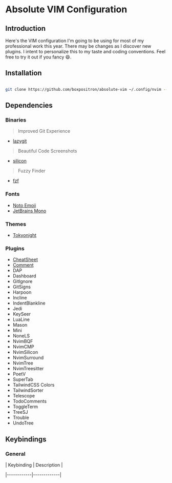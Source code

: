 # Absolute VIM Configuration

## Introduction

Here's the VIM configuration I'm going to be using for most of my professional work this year.
There may be changes as I discover new plugins. I intent to personalize this to my taste and
coding conventions. Feel free to try it out if you fancy 😄.

## Installation

```bash

git clone https://github.com/boxpositron/absolute-vim ~/.config/nvim --depth 1 && nvim

```

## Dependencies

### Binaries

> Improved Git Experience

- [lazygit](https://github.com/jesseduffield/lazygit)

> Beautiful Code Screenshots

- [silicon](https://github.com/Aloxaf/silicon)

> Fuzzy Finder

- [fzf](https://github.com/junegunn/fzf)

### Fonts

- [Noto Emoji](https://fonts.google.com/noto/specimen/Noto+Emoji)
- [JetBrains Mono](https://fonts.google.com/specimen/JetBrains+Mono)

### Themes

- [Tokyonight](https://github.com/folke/tokyonight.nvim)

### Plugins

- [CheatSheet](https://github.com/sudormrfbin/cheatsheet.nvim)
- [Comment](https://github.com/numToStr/Comment.nvim)
- DAP
- Dashboard
- GitIgnore
- GitSigns
- Harpoon
- Incline
- IndentBlankline
- Jedi
- KeySeer
- LuaLine
- Mason
- Mini
- NoneLS
- NvimBQF
- NvimCMP
- NvimSilicon
- NvimSurround
- NvimTree
- NvimTreesitter
- PoetV
- SuperTab
- TailwindCSS Colors
- TailwindSorter
- Telescope
- TodoComments
- ToggleTerm
- TreeSJ
- Trouble
- UndoTree

## Keybindings

### General

| Keybinding | Description |

|------------|-------------|
